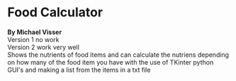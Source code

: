# Food Calculator
**By Michael Visser**
<br/> 
Version 1 no work
<br/> 
Version 2 work very well
<br/> 
Shows the nutrients of food items and can calculate the nutriens depending on how many of the food item you have with the use of TKinter python GUI's and making a list from the items in a txt file
